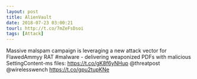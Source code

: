 ```yaml
---
layout: post
title: AlienVault
date: 2018-07-23 03:00:21
tourl: http://t.co/7mZeFsDsoi
tags: [Attack]
---
```

Massive malspam campaign is leveraging a new attack vector for FlawedAmmyy RAT #malware - delivering weaponized PDFs with malicious SettingContent-ms files: https://t.co/gK8f6yNHup @threatpost @wirelesswench https://t.co/gpu2tupKNe